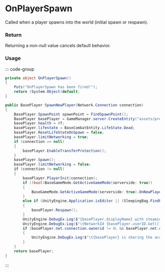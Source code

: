 # OnPlayerSpawn
<Badge type="info" text="Player"/><Badge type="danger" text="Carbon Compatible"/><Badge type="warning" text="Oxide Compatible"/>
Called when a player spawns into the world (initial spawn or respawn).

### Return
Returning a non-null value cancels default behavior.

### Usage
::: code-group
```csharp [Example]
private object OnPlayerSpawn()
{
	Puts("OnPlayerSpawn has been fired!");
	return (System.Object)default;
}
```
```csharp [Source — Assembly-CSharp @ ServerMgr]
public BasePlayer SpawnNewPlayer(Network.Connection connection)
{
	BasePlayer.SpawnPoint spawnPoint = FindSpawnPoint();
	BasePlayer basePlayer = GameManager.server.CreateEntity("assets/prefabs/player/player.prefab", spawnPoint.pos, spawnPoint.rot).ToPlayer();
	basePlayer.health = 0f;
	basePlayer.lifestate = BaseCombatEntity.LifeState.Dead;
	basePlayer.ResetLifeStateOnSpawn = false;
	basePlayer.limitNetworking = true;
	if (connection == null)
	{
		basePlayer.EnableTransferProtection();
	}
	basePlayer.Spawn();
	basePlayer.limitNetworking = false;
	if (connection != null)
	{
		basePlayer.PlayerInit(connection);
		if ((bool)BaseGameMode.GetActiveGameMode(serverside: true))
		{
			BaseGameMode.GetActiveGameMode(serverside: true).OnNewPlayer(basePlayer);
		}
		else if (UnityEngine.Application.isEditor || (SleepingBag.FindForPlayer(basePlayer.userID, ignoreTimers: true).Length == 0 && !basePlayer.hasPreviousLife))
		{
			basePlayer.Respawn();
		}
		UnityEngine.DebugEx.Log($"{basePlayer.displayName} with steamid {basePlayer.userID.Get()} joined from ip {basePlayer.net.connection.ipaddress}");
		UnityEngine.DebugEx.Log($"\tNetworkId {basePlayer.userID.Get()} is {basePlayer.net.ID} ({basePlayer.displayName})");
		if (basePlayer.net.connection.ownerid != 0L && basePlayer.net.connection.ownerid != basePlayer.net.connection.userid)
		{
			UnityEngine.DebugEx.Log($"\t{basePlayer} is sharing the account {basePlayer.net.connection.ownerid}");
		}
	}
	return basePlayer;
}

```
:::
